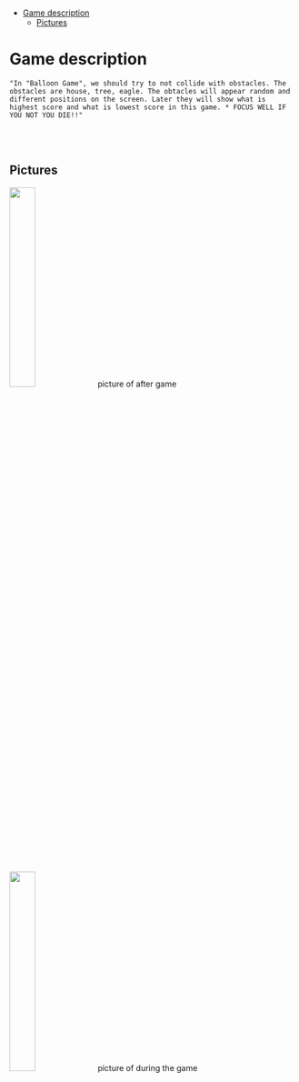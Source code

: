 </br>

- [Game description](#game-description)
  - [Pictures](#pictures)


# Game description
    "In "Balloon Game", we should try to not collide with obstacles. The obstacles are house, tree, eagle. The obtacles will appear random and different positions on the screen. Later they will show what is highest score and what is lowest score in this game. * FOCUS WELL IF YOU NOT YOU DIE!!"
</br>
</br>

## Pictures
<img width="30%" src= "https://github.com/Rachael0013/pygame_zero/assets/128290219/00d395a4-5f64-4669-86fc-34e163051896">
picture of after game

</br>
</br>
</br>

<img width="30%" src="https://github.com/Rachael0013/pygame_zero/assets/128290219/27cb9974-8fe6-4c21-bcd5-5aa8c8e6e8cc">
picture of during the game
</br>
</br>
</br>
